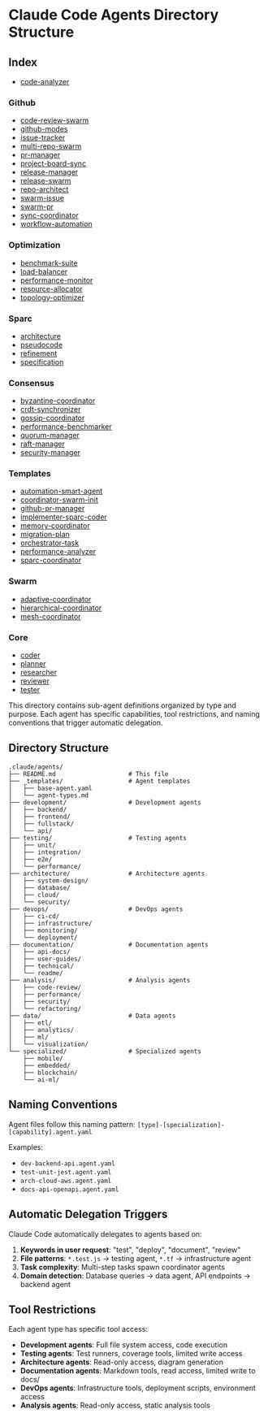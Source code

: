 # Claude Code Agents Directory Structure

## Index

- [code-analyzer](analysis/code-analyzer.md)

### Github
- [code-review-swarm](github/code-review-swarm.md)
- [github-modes](github/github-modes.md)
- [issue-tracker](github/issue-tracker.md)
- [multi-repo-swarm](github/multi-repo-swarm.md)
- [pr-manager](github/pr-manager.md)
- [project-board-sync](github/project-board-sync.md)
- [release-manager](github/release-manager.md)
- [release-swarm](github/release-swarm.md)
- [repo-architect](github/repo-architect.md)
- [swarm-issue](github/swarm-issue.md)
- [swarm-pr](github/swarm-pr.md)
- [sync-coordinator](github/sync-coordinator.md)
- [workflow-automation](github/workflow-automation.md)

### Optimization
- [benchmark-suite](optimization/benchmark-suite.md)
- [load-balancer](optimization/load-balancer.md)
- [performance-monitor](optimization/performance-monitor.md)
- [resource-allocator](optimization/resource-allocator.md)
- [topology-optimizer](optimization/topology-optimizer.md)

### Sparc
- [architecture](sparc/architecture.md)
- [pseudocode](sparc/pseudocode.md)
- [refinement](sparc/refinement.md)
- [specification](sparc/specification.md)

### Consensus
- [byzantine-coordinator](consensus/byzantine-coordinator.md)
- [crdt-synchronizer](consensus/crdt-synchronizer.md)
- [gossip-coordinator](consensus/gossip-coordinator.md)
- [performance-benchmarker](consensus/performance-benchmarker.md)
- [quorum-manager](consensus/quorum-manager.md)
- [raft-manager](consensus/raft-manager.md)
- [security-manager](consensus/security-manager.md)

### Templates
- [automation-smart-agent](templates/automation-smart-agent.md)
- [coordinator-swarm-init](templates/coordinator-swarm-init.md)
- [github-pr-manager](templates/github-pr-manager.md)
- [implementer-sparc-coder](templates/implementer-sparc-coder.md)
- [memory-coordinator](templates/memory-coordinator.md)
- [migration-plan](templates/migration-plan.md)
- [orchestrator-task](templates/orchestrator-task.md)
- [performance-analyzer](templates/performance-analyzer.md)
- [sparc-coordinator](templates/sparc-coordinator.md)

### Swarm
- [adaptive-coordinator](swarm/adaptive-coordinator.md)
- [hierarchical-coordinator](swarm/hierarchical-coordinator.md)
- [mesh-coordinator](swarm/mesh-coordinator.md)

### Core
- [coder](core/coder.md)
- [planner](core/planner.md)
- [researcher](core/researcher.md)
- [reviewer](core/reviewer.md)
- [tester](core/tester.md)

This directory contains sub-agent definitions organized by type and purpose. Each agent has specific capabilities, tool restrictions, and naming conventions that trigger automatic delegation.

## Directory Structure

```
.claude/agents/
├── README.md                    # This file
├── _templates/                  # Agent templates
│   ├── base-agent.yaml
│   └── agent-types.md
├── development/                 # Development agents
│   ├── backend/
│   ├── frontend/
│   ├── fullstack/
│   └── api/
├── testing/                     # Testing agents
│   ├── unit/
│   ├── integration/
│   ├── e2e/
│   └── performance/
├── architecture/                # Architecture agents
│   ├── system-design/
│   ├── database/
│   ├── cloud/
│   └── security/
├── devops/                      # DevOps agents
│   ├── ci-cd/
│   ├── infrastructure/
│   ├── monitoring/
│   └── deployment/
├── documentation/               # Documentation agents
│   ├── api-docs/
│   ├── user-guides/
│   ├── technical/
│   └── readme/
├── analysis/                    # Analysis agents
│   ├── code-review/
│   ├── performance/
│   ├── security/
│   └── refactoring/
├── data/                        # Data agents
│   ├── etl/
│   ├── analytics/
│   ├── ml/
│   └── visualization/
└── specialized/                 # Specialized agents
    ├── mobile/
    ├── embedded/
    ├── blockchain/
    └── ai-ml/
```

## Naming Conventions

Agent files follow this naming pattern:
`[type]-[specialization]-[capability].agent.yaml`

Examples:
- `dev-backend-api.agent.yaml`
- `test-unit-jest.agent.yaml`
- `arch-cloud-aws.agent.yaml`
- `docs-api-openapi.agent.yaml`

## Automatic Delegation Triggers

Claude Code automatically delegates to agents based on:
1. **Keywords in user request**: "test", "deploy", "document", "review"
2. **File patterns**: `*.test.js` → testing agent, `*.tf` → infrastructure agent
3. **Task complexity**: Multi-step tasks spawn coordinator agents
4. **Domain detection**: Database queries → data agent, API endpoints → backend agent

## Tool Restrictions

Each agent type has specific tool access:
- **Development agents**: Full file system access, code execution
- **Testing agents**: Test runners, coverage tools, limited write access
- **Architecture agents**: Read-only access, diagram generation
- **Documentation agents**: Markdown tools, read access, limited write to docs/
- **DevOps agents**: Infrastructure tools, deployment scripts, environment access
- **Analysis agents**: Read-only access, static analysis tools
